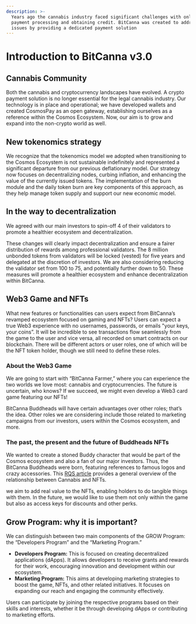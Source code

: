 ```yaml
---
description: >-
  Years ago the cannabis industry faced significant challenges with online
  payment processing and obtaining credit. BitCanna was created to address these
  issues by providing a dedicated payment solution
---
```


# Introduction to BitCanna v3.0

## Cannabis Community

Both the cannabis and cryptocurrency landscapes have evolved. A crypto payment solution is no longer essential for the legal cannabis industry. Our technology is in place and operational; we have developed wallets and created CosmosPay as an open gateway, establishing ourselves as a reference within the Cosmos Ecosystem. Now, our aim is to grow and expand into the non-crypto world as well.

## New tokenomics strategy

We recognize that the tokenomics model we adopted when transitioning to the Cosmos Ecosystem is not sustainable indefinitely and represented a significant departure from our previous deflationary model. Our strategy now focuses on decentralizing nodes, curbing inflation, and enhancing the value of the currently issued tokens. The implementation of the burn module and the daily token burn are key components of this approach, as they help manage token supply and support our new economic model.

## In the way to decentralization

We agreed with our main investors to spin-off 4 of their validators to promote a healthier ecosystem and decentralization.&#x20;

These changes will clearly impact decentralization and ensure a fairer distribution of rewards among professional validators. The 8 million unbonded tokens from validators will be locked (vested) for five years and delegated at the discretion of investors. We are also considering reducing the validator set from 100 to 75, and potentially further down to 50. These measures will promote a healthier ecosystem and enhance decentralization within BitCanna.

## Web3 Game and NFTs

What new features or functionalities can users expect from BitCanna’s revamped ecosystem focused on gaming and NFTs? Users can expect a true Web3 experience with no usernames, passwords, or emails  "your keys, your coins”. It will be incredible to see transactions flow seamlessly from the game to the user and vice versa, all recorded on smart contracts on our blockchain. There will be different actors or user roles, one of which will be the NFT token holder, though we still need to define these roles.

### About the Web3 Game

We are going to start with “BitCanna Farmer,” where you can experience the two worlds we love most: cannabis and cryptocurrencies. The future is uncertain, who knows? If we succeed, we might even develop a Web3 card game featuring our NFTs!

BitCanna Buddheads will have certain advantages over other roles; that’s the idea. Other roles we are considering include those related to marketing campaigns from our investors, users within the Cosmos ecosystem, and more.

### The past, the present and the future of Buddheads NFTs

We wanted to create a stoned Buddy character that would be part of the Cosmos ecosystem and also a fan of our major investors. Thus, the BitCanna Buddheads were born, featuring references to famous logos and crazy accessories. This [RQS article](https://www.royalqueenseeds.com/uk/blog-cannabis-and-nfts-what-does-the-future-hold-n1479) provides a general overview of the relationship between Cannabis and NFTs.

we aim to add real value to the NFTs, enabling holders to do tangible things with them. In the future, we would like to use them not only within the game but also as access keys for discounts and other perks.

## Grow Program: why it is important?

We can distinguish between two main components of the GROW Program: the “Developers Program” and the “Marketing Program.”

* **Developers Program:** This is focused on creating decentralized applications (dApps). It allows developers to receive grants and rewards for their work, encouraging innovation and development within our ecosystem.
* **Marketing Program:** This aims at developing marketing strategies to boost the game, NFTs, and other related initiatives. It focuses on expanding our reach and engaging the community effectively.

Users can participate by joining the respective programs based on their skills and interests, whether it be through developing dApps or contributing to marketing efforts.




